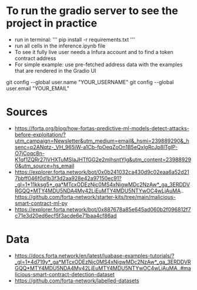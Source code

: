 # To run the gradio server to see the project in practice
- run in terminal: 
'''
pip install -r requirements.txt 
'''
- run all cells in the inference.ipynb file 
- To see it fully live user needs a Infura account and to find a token contract address
- For simple example: use pre-fetched address data with the examples that are rendered in the Gradio UI

git config --global user.name "YOUR_USERNAME"
git config --global user.email "YOUR_EMAIL"

# Sources

- https://forta.org/blog/how-fortas-predictive-ml-models-detect-attacks-before-exploitation/?utm_campaign=Newsletter&utm_medium=email&_hsmi=239889290&_hsenc=p2ANqtz-_VH_965iW-a1Cb-fpOeqZoOn1B5eQxlgRcJp8lTgIP-O7jCoqc8n-K1qf1ZQRr27lVHXTuMSlaJHTfGG2e2mlhsntYIg&utm_content=239889290&utm_source=hs_email
- https://explorer.forta.network/bot/0x0b241032ca430d9c02eaa6a52d217bbff046f0d1b3f3d2aa928e42a97150ec91?_gl=1*11kksg5*_ga*MTcxODEzNjc0MS4xNjgwMDc2NzAw*_ga_3ERDDVRGQQ*MTY4MDU5NDA4My42LjEuMTY4MDU5NTYwOC4wLjAuMA..
  https://github.com/forta-network/starter-kits/tree/main/malicious-smart-contract-ml-py
- https://explorer.forta.network/bot/0x887678a85e645ad060b2f096812f7c71e3d20ed6ecf5f3acde6e71baa4cf86ad

# Data

- https://docs.forta.network/en/latest/luabase-examples-tutorials/?_gl=1*4d719y*_ga*MTcxODEzNjc0MS4xNjgwMDc2NzAw*_ga_3ERDDVRGQQ*MTY4MDU5NDA4My42LjEuMTY4MDU5NTYwOC4wLjAuMA..#malicious-smart-contract-detection-dataset
- https://github.com/forta-network/labelled-datasets
